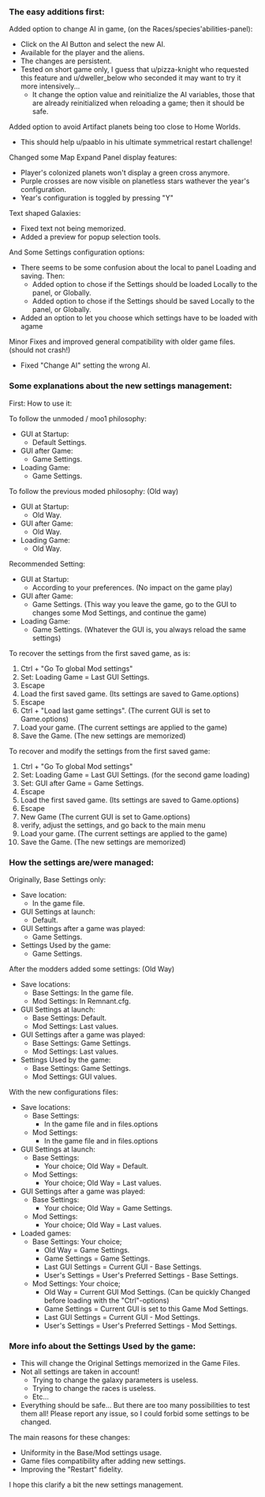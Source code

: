 ### The easy additions first:

Added option to change AI in game, (on the Races/species'abilities-panel):
  - Click on the AI Button and select the new AI.
  - Available for the player and the aliens.
  - The changes are persistent.
  - Tested on short game only, I guess that u/pizza-knight who requested this feature and u/dweller_below who seconded it may want to try it more intensively...
    - It change the option value and reinitialize the AI variables, those that are already reinitialized when reloading a game; then it should be safe.

Added option to avoid Artifact planets being too close to Home Worlds.
  - This should help u/paablo in his ultimate symmetrical restart challenge!

Changed some Map Expand Panel display features:
  - Player's colonized planets won't display a green cross anymore.
  - Purple crosses are now visible on planetless stars wathever the year's configuration.
  - Year's  configuration is toggled by pressing "Y"

Text shaped Galaxies:
  - Fixed text not being memorized.
  - Added a preview for popup selection tools.

And Some Settings configuration options:
  - There seems to be some confusion about the local to panel Loading and saving. Then:
    - Added option to chose if the Settings should be loaded Locally to the panel, or Globally.
    - Added option to chose if the Settings should be saved Locally to the panel, or Globally.
  - Added an option to let you choose which settings have to be loaded with agame

Minor Fixes and improved general compatibility with older game files. (should not crash!)
  - Fixed "Change AI" setting the wrong AI.

### Some explanations about the new settings management:

First: How to use it:

To follow the unmoded / moo1 philosophy:
  - GUI at Startup:
    - Default Settings.
  - GUI after Game:
    - Game Settings.
  - Loading Game:
    - Game Settings.

To follow the previous moded philosophy: (Old way)
  - GUI at Startup:
    - Old Way.
  - GUI after Game:
    - Old Way.
  - Loading Game:
    - Old Way.

Recommended Setting:
  - GUI at Startup:
    - According to your preferences. (No impact on the game play)
  - GUI after Game:
    - Game Settings. (This way you leave the game, go to the GUI to changes some Mod Settings, and continue the game)
  - Loading Game:
    - Game Settings. (Whatever the GUI is, you always reload the same settings)

To recover the settings from the first saved game, as is:
  1.  Ctrl + "Go To global Mod settings"
  2.  Set: Loading Game = Last GUI Settings.
  3.  Escape
  4.  Load the first saved game. (Its settings are saved to Game.options)
  5.  Escape
  6.  Ctrl + "Load last game settings". (The current GUI is set to Game.options)
  7.  Load your game. (The current settings are applied to the game)
  8.  Save the Game. (The new settings are memorized)

To recover and modify the settings from the first saved game:
  1.  Ctrl + "Go To global Mod settings"
  2.  Set: Loading Game = Last GUI Settings. (for the second game loading)
  3.  Set: GUI after Game = Game Settings.
  4.  Escape
  4.  Load the first saved game. (Its settings are saved to Game.options)
  5.  Escape
  6.  New Game  (The current GUI is set to Game.options)
  7.  verify, adjust the settings, and go back to the main menu
  8.  Load your game. (The current settings are applied to the game)
  9.  Save the Game. (The new settings are memorized)

### How the settings are/were managed:

Originally, Base Settings only:
  - Save location:
    - In the game file.
  - GUI Settings at launch:
    - Default.
  - GUI Settings after a game was played:
    - Game Settings.
  - Settings Used by the game:
    - Game Settings.

After the modders added some settings: (Old Way)
  - Save locations:
    - Base Settings: In the game file.
    - Mod Settings: In Remnant.cfg.
  - GUI Settings at launch:
    - Base Settings: Default.
    - Mod Settings: Last values.
  - GUI Settings after a game was played:
    - Base Settings: Game Settings.
    - Mod Settings: Last values.
  - Settings Used by the game:
    - Base Settings: Game Settings.
    - Mod Settings: GUI values.
  
With the new configurations files:
  - Save locations:
    - Base Settings:
      - In the game file and in files.options
    - Mod Settings:
      - In the game file and in files.options
  - GUI Settings at launch:
    - Base Settings:
      - Your choice; Old Way = Default.
    - Mod Settings:
      - Your choice; Old Way = Last values.
  - GUI Settings after a game was played:
    - Base Settings:
      - Your choice; Old Way = Game Settings.
    - Mod Settings:
      - Your choice; Old Way = Last values.
  - Loaded games:
    - Base Settings: Your choice;
      - Old Way = Game Settings.
      - Game Settings = Game Settings.
      - Last GUI Settings = Current GUI - Base Settings.
      - User's Settings = User's Preferred Settings - Base Settings.      
    - Mod Settings: Your choice;
      - Old Way = Current GUI Mod Settings. (Can be quickly Changed before loading with the "Ctrl"-options)
      - Game Settings = Current GUI is set to this Game Mod Settings.
      - Last GUI Settings = Current GUI - Mod Settings.
      - User's Settings = User's Preferred Settings - Mod Settings.      

### More info about the Settings Used by the game:

- This will change the Original Settings memorized in the Game Files.
- Not all settings are taken in account!
  - Trying to change the galaxy parameters is useless.
  - Trying to change the races is useless.
  - Etc...
- Everything should be safe... But there are too many possibilities to test them all! Please report any issue, so I could forbid some settings to be changed.

The main reasons for these changes:
  - Uniformity in the Base/Mod settings usage.
  - Game files compatibility after adding new settings.
  - Improving the "Restart" fidelity.

I hope this clarify a bit the new settings management.

